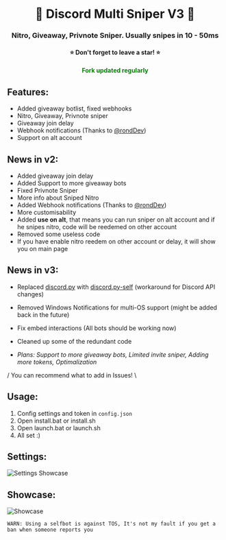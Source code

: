 <h1 align="center">💫 Discord Multi Sniper V3 💫</h1>
<h3 align="center">Nitro, Giveaway, Privnote Sniper. Usually snipes in 10 - 50ms</h3>
<h4 align="center">⭐ Don't forget to leave a star! ⭐</h4>
<h4 align="center" style="color: green;">Fork updated regularly</h4>

## Features:
- Added giveaway botlist, fixed webhooks
- Nitro, Giveaway, Privnote sniper
- Giveaway join delay
- Webhook notifications (Thanks to [@rondDev](https://github.com/rondDev))
- Support on alt account

## News in v2:
- Added giveaway join delay
- Added Support to more giveaway bots
- Fixed Privnote Sniper
- More info about Sniped Nitro
- Added Webhook notifications (Thanks to [@rondDev](https://github.com/rondDev))
- More customisability
- Added **use on alt**, that means you can run sniper on alt account and if he snipes nitro, code will be reedemed on other account
- Removed some useless code
- If you have enable nitro reedem on other account or delay, it will show you on main page

## News in v3:
- Replaced [discord.py](https://github.com/Rapptz/discord.py) with [discord.py-self](https://github.com/dolfies/discord.py-self) (workaround for Discord API changes)
- Removed Windows Notifications for multi-OS support (might be added back in the future)
- Fix embed interactions (All bots should be working now)
- Cleaned up some of the redundant code

- *Plans: Support to more giveaway bots, Limited invite sniper, Adding more tokens, Optimalization*

/ You can recommend what to add in Issues! \


## Usage:
1. Config settings and token in `config.json`
2. Open install.bat or install.sh
3. Open launch.bat or launch.sh
4. All set :)

## Settings:
![Settings Showcase](https://i.imgur.com/Bxe3s1Q.png)

## Showcase:
![Showcase](https://i.imgur.com/iEq1pLO.png)

`WARN: Using a selfbot is against TOS, It's not my fault if you get a ban when someone reports you`
